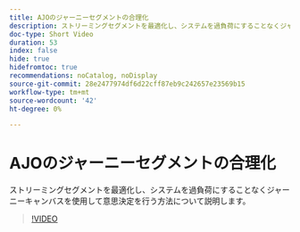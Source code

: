 ```yaml
---
title: AJOのジャーニーセグメントの合理化
description: ストリーミングセグメントを最適化し、システムを過負荷にすることなくジャーニーキャンバスを使用して意思決定を行う方法について説明します。
doc-type: Short Video
duration: 53
index: false
hide: true
hidefromtoc: true
recommendations: noCatalog, noDisplay
source-git-commit: 28e2477974df6d22cff87eb9c242657e23569b15
workflow-type: tm+mt
source-wordcount: '42'
ht-degree: 0%

---
```



# AJOのジャーニーセグメントの合理化

ストリーミングセグメントを最適化し、システムを過負荷にすることなくジャーニーキャンバスを使用して意思決定を行う方法について説明します。

<!-- 62_S522_3442522_52_streamlining-journey-segments-in-ajo -->
>[!VIDEO](https://video.tv.adobe.com/v/3460454/?learn=on&enablevpops=true&captions=jpn)
